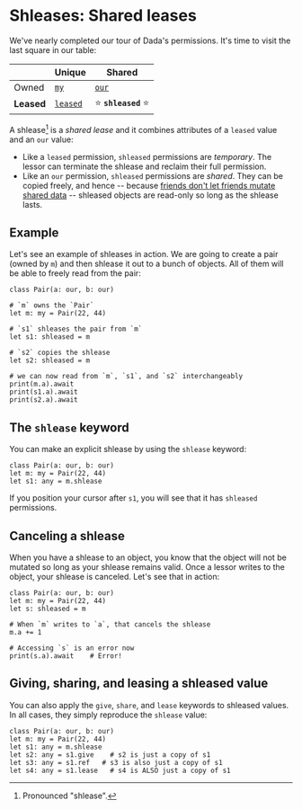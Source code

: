 # Shleases: Shared leases

We've nearly completed our tour of Dada's permissions. It's time to visit the last square in our table:

|            | Unique                 | Shared               |
| ---------- | ---------------------- | -------------------- |
| Owned      | [`my`](./my.md)        | [`our`](./our.md)    |
| **Leased** | [`leased`](./lease.md) | ⭐ **`shleased`** ⭐ |

A shlease[^pronounced] is a _shared lease_ and it combines attributes of a `leased` value and an `our` value:

-   Like a `leased` permission, `shleased` permissions are _temporary_. The lessor can terminate the shlease and reclaim their full permission.
-   Like an `our` permission, `shleased` permissions are _shared_. They can be copied freely, and hence -- because [friends don't let friends mutate shared data](./sharing_xor_mutation.md) -- shleased objects are read-only so long as the shlease lasts.

[^pronounced]: Pronounced "shlease".

## Example

Let's see an example of shleases in action. We are going to create a pair (owned by `m`) and then shlease it out to a bunch of objects. All of them will be able to freely read from the pair:

```
class Pair(a: our, b: our)

# `m` owns the `Pair`
let m: my = Pair(22, 44)

# `s1` shleases the pair from `m`
let s1: shleased = m

# `s2` copies the shlease
let s2: shleased = m

# we can now read from `m`, `s1`, and `s2` interchangeably
print(m.a).await
print(s1.a).await
print(s2.a).await
```

## The `shlease` keyword

You can make an explicit shlease by using the `shlease` keyword:

```
class Pair(a: our, b: our)
let m: my = Pair(22, 44)
let s1: any = m.shlease
```

If you position your cursor after `s1`, you will see that it has `shleased` permissions.

## Canceling a shlease

When you have a shlease to an object, you know that the object will not be mutated so long as your shlease remains valid. Once a lessor writes to the object, your shlease is canceled. Let's see that in action:

```
class Pair(a: our, b: our)
let m: my = Pair(22, 44)
let s: shleased = m

# When `m` writes to `a`, that cancels the shlease
m.a += 1

# Accessing `s` is an error now
print(s.a).await    # Error!
```

## Giving, sharing, and leasing a shleased value

You can also apply the `give`, `share`, and `lease` keywords to shleased values. In all cases, they simply reproduce the `shlease` value:

```
class Pair(a: our, b: our)
let m: my = Pair(22, 44)
let s1: any = m.shlease
let s2: any = s1.give    # s2 is just a copy of s1
let s3: any = s1.ref   # s3 is also just a copy of s1
let s4: any = s1.lease   # s4 is ALSO just a copy of s1
```
